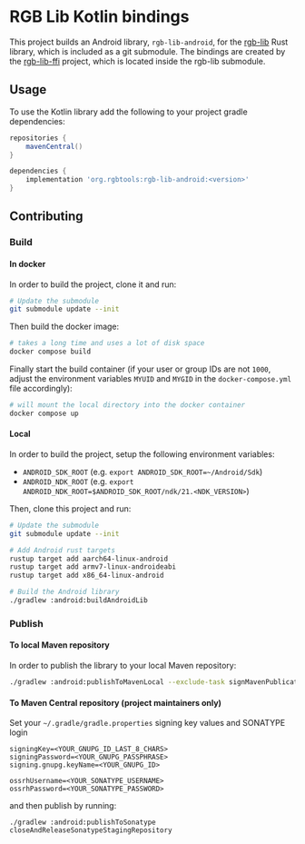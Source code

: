 # RGB Lib Kotlin bindings

This project builds an Android library, `rgb-lib-android`, for the [rgb-lib]
Rust library, which is included as a git submodule. The bindings are created by
the [rgb-lib-ffi] project, which is located inside the rgb-lib submodule.

## Usage

To use the Kotlin library add the following to your project gradle dependencies:
```groovy
repositories {
    mavenCentral()
}

dependencies {
    implementation 'org.rgbtools:rgb-lib-android:<version>'
}
```

## Contributing

### Build

#### In docker

In order to build the project, clone it and run:
```bash
# Update the submodule
git submodule update --init
```

Then build the docker image:
```bash
# takes a long time and uses a lot of disk space
docker compose build
```

Finally start the build container (if your user or group IDs are not `1000`,
adjust the environment variables `MYUID` and `MYGID` in the
`docker-compose.yml` file accordingly):
```bash
# will mount the local directory into the docker container
docker compose up
```

#### Local

In order to build the project, setup the following environment variables:
- `ANDROID_SDK_ROOT` (e.g. `export ANDROID_SDK_ROOT=~/Android/Sdk`)
- `ANDROID_NDK_ROOT` (e.g. `export ANDROID_NDK_ROOT=$ANDROID_SDK_ROOT/ndk/21.<NDK_VERSION>`)

Then, clone this project and run:
```bash
# Update the submodule
git submodule update --init

# Add Android rust targets
rustup target add aarch64-linux-android
rustup target add armv7-linux-androideabi
rustup target add x86_64-linux-android

# Build the Android library
./gradlew :android:buildAndroidLib
```

### Publish

#### To local Maven repository

In order to publish the library to your local Maven repository:
```bash
./gradlew :android:publishToMavenLocal --exclude-task signMavenPublication
```

#### To Maven Central repository (project maintainers only)

Set your `~/.gradle/gradle.properties` signing key values and SONATYPE login
```properties
signingKey=<YOUR_GNUPG_ID_LAST_8_CHARS>
signingPassword=<YOUR_GNUPG_PASSPHRASE>
signing.gnupg.keyName=<YOUR_GNUPG_ID>

ossrhUsername=<YOUR_SONATYPE_USERNAME>
ossrhPassword=<YOUR_SONATYPE_PASSWORD>
```
and then publish by running:
```shell
./gradlew :android:publishToSonatype closeAndReleaseSonatypeStagingRepository
```


[rgb-lib]: https://github.com/RGB-Tools/rgb-lib
[rgb-lib-ffi]: https://github.com/RGB-Tools/rgb-lib/tree/master/rgb-lib-ffi
